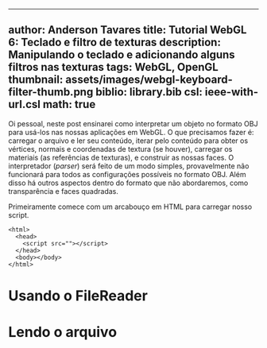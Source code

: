 ------------------------------
author: Anderson Tavares
title: Tutorial WebGL 6: Teclado e filtro de texturas
description: Manipulando o teclado e adicionando alguns filtros nas texturas
tags: WebGL, OpenGL
thumbnail: assets/images/webgl-keyboard-filter-thumb.png
biblio: library.bib
csl: ieee-with-url.csl
math: true
------------------------------

Oi pessoal, neste post ensinarei como interpretar um objeto no formato OBJ para usá-los nas nossas aplicações em WebGL. O que precisamos fazer é: carregar o arquivo e ler seu conteúdo, iterar pelo conteúdo para obter os vértices, normais e coordenadas de textura (se houver), carregar os materiais (as referências de texturas), e construir as nossas faces. O interpretador (_parser_) será feito de um modo simples, provavelmente não funcionará para todos as configurações possíveis no formato OBJ. Além disso há outros aspectos dentro do formato que não abordaremos, como transparência e faces quadradas.

Primeiramente comece com um arcabouço em HTML para carregar nosso script.

~~~~ {#mycode .html .numberLines startFrom="1"}
<html>
  <head>
    <script src=""></script>
  </head>
  <body></body>
</html>
~~~~~~~~~~~~~~~~~~~~~~~~~~~~~~~~~~~~~

# Usando o FileReader

# Lendo o arquivo
